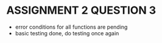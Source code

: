 # ASSIGNMENT 2 QUESTION 3  
- error conditions for all functions are pending
- basic testing done, do testing once again